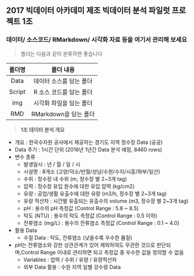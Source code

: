 ## 2017 빅데이터 아카데미 제조 빅데이터 분석 파일럿 프로젝트 1조

### 데이터/ 소스코드/ RMarkdown/ 시각화 자료 등을 여기서 관리해 보세요  


> 폴더는 다음과 같이 분류하면 좋습니다


|<center>폴더명</center>|<center>폴더 내용</center>|
|:------------:|:--------------------------------------:|
|Data|데이터 소스를 담는 폴더|
|Script|R 소스 코드를 담는 폴더|
|img|시각화 파일을 담는 폴더|
|RMD|RMarkdown을 담는 폴더|

> **1조 데이터 분석 개요**

* 개요 : 한국수자원 공사에서 제공하는 경기도 지역 정수장 Data (공공)
* Data 주기 : 1시간 단위 (2016년 1년간 Data 분석 예정, 8460 rows)
* 변수 종류
  + 발생일시 : 년 / 월 / 일 / 시
  + 시설명 : 8개소 (고양/덕소/반월/성남/수원/수지/시흥/와부/일산)
  + 수위 : 정수장 내 수위 (m, 정수장 별 2~3개 tag)
  + 압력 : 정수장 유입 원수에 대한 유입 압력 (kg/cm2)
  + 유량 : 공업/생활 유출수에 대한 유량 (m3/h, 정수장 별 2~3개 tag)
  + 유량 적산차 : 시간별 유출되는 유출수의 volume (m3, 정수장 별 2~3개 tag)
  + pH : 용수의 pH 측정값 (Control Range : 5.8 ~ 8.5)
  + 탁도 (NTU) : 용수의 탁도 측정값 (Control Range : 0.5 이하)
  + 잔류염소 (mg/L) : 용수의 잔류염소 측정값 (Control Range : 0.1 ~ 4.0)
* 활용 Data
  + 수질 Data : 탁도, 잔류염소 (낮을수록 우수한 품질)
* pH는 잔류염소와 강한 상관관계가 있어 제외하여도 무관한 것으로 판단되며,Control Range 이내로 관리하면 되고 측정값 중 우수한 값을 정의할 수 없음  
  + Variables : 압력 / 수위 / 유량 / 유량적산차
  + 외부 Data 활용 : 수원 지역 일별 강수량 Data
